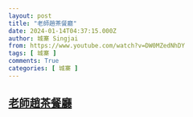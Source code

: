 ```yaml
---
layout: post
title: "老師趙茶餐廳"
date: 2024-01-14T04:37:15.000Z
author: 城寨 Singjai
from: https://www.youtube.com/watch?v=DW0MZedNhDY
tags: [ 城寨 ]
comments: True
categories: [ 城寨 ]
---
```

<!--1705207035000-->
[老師趙茶餐廳](https://www.youtube.com/watch?v=DW0MZedNhDY)
------

<div>

</div>
